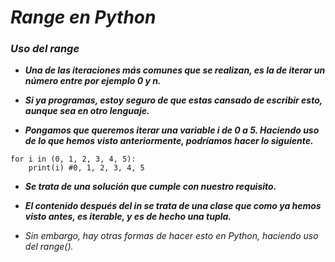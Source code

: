# **_Range en Python_**

### **_Uso del range_**

- **_Una de las iteraciones más comunes que se realizan, es la de iterar un número entre por ejemplo 0 y n._**
  
- **_Si ya programas, estoy seguro de que estas cansado de escribir esto, aunque sea en otro lenguaje._**
  
- **_Pongamos que queremos iterar una variable i de 0 a 5. Haciendo uso de lo que hemos visto anteriormente, podríamos hacer lo siguiente._**
  
```  
for i in (0, 1, 2, 3, 4, 5):
    print(i) #0, 1, 2, 3, 4, 5
```

- **_Se trata de una solución que cumple con nuestro requisito._**
  
- **_El contenido después del in se trata de una clase que como ya hemos visto antes, es iterable, y es de hecho una tupla._**
  
- _Sin embargo, hay otras formas de hacer esto en Python, haciendo uso del range()._
